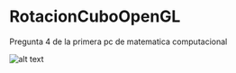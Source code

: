 # RotacionCuboOpenGL
Pregunta 4 de la primera pc de matematica computacional

![alt text](.images/der.png "Logo Title Text 1")
